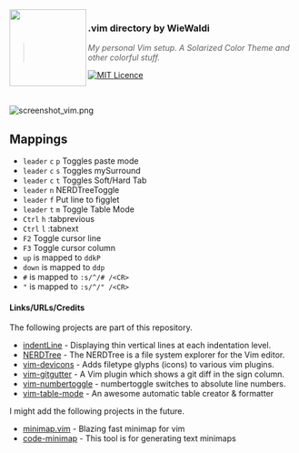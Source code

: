 <img src="https://raw.githubusercontent.com/WieWaldi/.dotfiles/master/img/RZ-Amper_Logo_135x135.png" align="left" width="135px" height="135px" />

### .vim directory by WieWaldi
> *My personal Vim setup. A Solarized Color Theme and other colorful stuff.*

[![MIT Licence](https://badges.frapsoft.com/os/mit/mit.svg?v=103)](https://opensource.org/licenses/mit-license.php)

<br />

![screenshot_vim.png](https://raw.githubusercontent.com/WieWaldi/.dotfiles/master/img/screenshot_vim.png)

## Mappings  
 - `leader` `c` `p` Toggles paste mode
 - `leader` `c` `s` Toggles mySurround
 - `leader` `c` `t` Toggles Soft/Hard Tab
 - `leader` `n` NERDTreeToggle
 - `leader` `f` Put line to figglet
 - `leader` `t` `m` Toggle Table Mode
 - `Ctrl` `h` :tabprevious
 - `Ctrl` `l` :tabnext
 - `F2` Toggle cursor line
 - `F3` Toggle cursor column
 - `up` is mapped to `ddkP`
 - `down` is mapped to `ddp`
 - `#` is mapped to `:s/^/# /<CR>`
 - `"` is mapped to `:s/^/" /<CR>`

#### Links/URLs/Credits  
The following projects are part of this repository.  
 - [indentLine](https://github.com/Yggdroot/indentLine) - Displaying thin vertical lines at each indentation level.  
 - [NERDTree](https://github.com/preservim/nerdtree) - The NERDTree is a file system explorer for the Vim editor.  
 - [vim-devicons](https://github.com/ryanoasis/vim-devicons) - Adds filetype glyphs (icons) to various vim plugins.  
 - [vim-gitgutter](https://github.com/airblade/vim-gitgutter) - A Vim plugin which shows a git diff in the sign column.  
 - [vim-numbertoggle](https://github.com/jeffkreeftmeijer/vim-numbertoggle) - numbertoggle switches to absolute line numbers.  
 - [vim-table-mode](https://github.com/dhruvasagar/vim-table-mode) - An awesome automatic table creator & formatter  

I might add the following projects in the future.  
 - [minimap.vim](https://github.com/wfxr/minimap.vim) - Blazing fast minimap for vim  
 - [code-minimap](https://github.com/wfxr/code-minimap) - This tool is for generating text minimaps  
